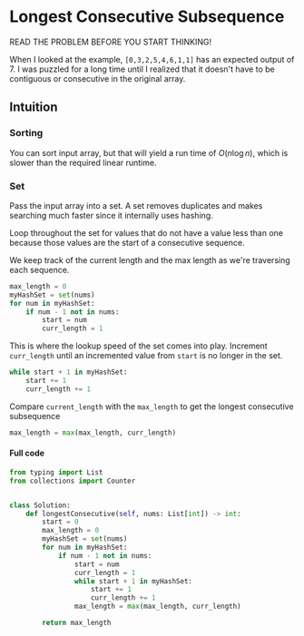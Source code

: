# Longest Consecutive Subsequence

READ THE PROBLEM BEFORE YOU START THINKING!

When I looked at the example, `[0,3,2,5,4,6,1,1]` has an expected output of 7. I was puzzled for a long time until I realized that it doesn't have to be contiguous or consecutive in the original array.

## Intuition

### Sorting

You can sort input array, but that will yield a run time of $O(n\log{n})$, which is slower than the required linear runtime.

### Set

Pass the input array into a set. A set removes duplicates and makes searching much faster since it internally uses hashing.

Loop throughout the set for values that do not have a value less than one because those values are the start of a consecutive sequence.

We keep track of the current length and the max length as we're traversing each sequence.

```python
max_length = 0
myHashSet = set(nums)
for num in myHashSet:
    if num - 1 not in nums:
        start = num
        curr_length = 1
```

This is where the lookup speed of the set comes into play.
Increment `curr_length` until an incremented value from `start` is no longer in the set.
```python
while start + 1 in myHashSet:
    start += 1
    curr_length += 1
```

Compare `current_length` with the `max_length` to get the longest consecutive subsequence

```python
max_length = max(max_length, curr_length)
```

#### Full code

```python
from typing import List
from collections import Counter


class Solution:
    def longestConsecutive(self, nums: List[int]) -> int:
        start = 0
        max_length = 0
        myHashSet = set(nums)
        for num in myHashSet:
            if num - 1 not in nums:
                start = num
                curr_length = 1
                while start + 1 in myHashSet:
                    start += 1
                    curr_length += 1
                max_length = max(max_length, curr_length)

        return max_length
```
